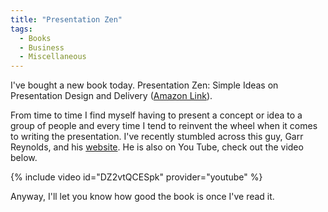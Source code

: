 ```yaml
---
title: "Presentation Zen"
tags:
  - Books
  - Business
  - Miscellaneous
---
```


I've bought a new book today. Presentation Zen: Simple Ideas on Presentation Design and Delivery (<a href="http://www.amazon.co.uk/Presentation-Zen-Simple-Design-Delivery/dp/0321525655/ref=sr_1_1?ie=UTF8&amp;s=books&amp;qid=1215449586&amp;sr=8-1" target="_blank">Amazon Link</a>). 

From time to time I find myself having to present a concept or idea to a group of people and every time I tend to reinvent the wheel when it comes to writing the presentation. I've recently stumbled across this guy, Garr Reynolds, and his <a href="http://www.presentationzen.com" target="_blank">website</a>. He is also on You Tube, check out the video below.

{% include video id="DZ2vtQCESpk" provider="youtube" %}

Anyway, I'll let you know how good the book is once I've read it. 